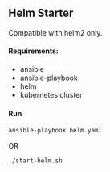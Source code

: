 ## Helm Starter 
Compatible with helm2 only.
#### Requirements:
* ansible
* ansible-playbook
* helm
* kubernetes cluster
#### Run
```bash
ansible-playbook helm.yaml
```
OR
```bash
./start-helm.sh
```

